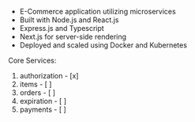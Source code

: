 * E-Commerce application utilizing microservices
* Built with Node.js and React.js
* Express.js and Typescript
* Next.js for server-side rendering
* Deployed and scaled using Docker and Kubernetes

Core Services:

1. authorization - [x] 
2. items - [ ]
3. orders - [ ]
4. expiration - [ ]
5. payments - [ ]
